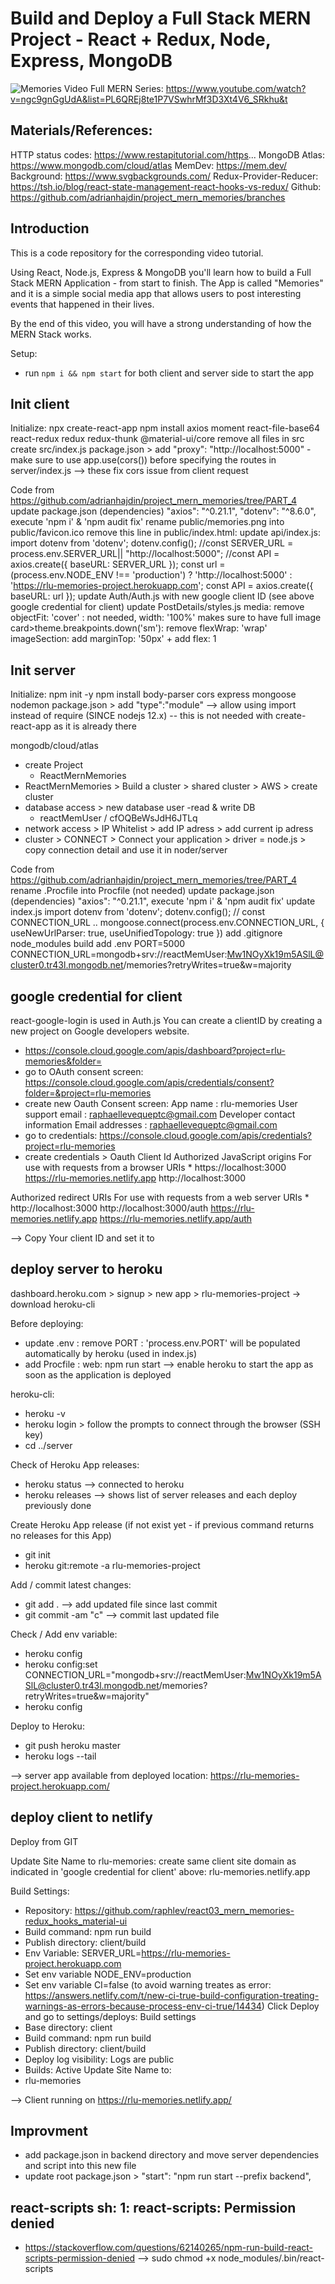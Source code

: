 # Build and Deploy a Full Stack MERN Project - React + Redux, Node, Express, MongoDB

![Memories](https://i.ibb.co/Z8Y0CJv/Screenshot-2020-10-30-at-11-10-04.png)
Video Full MERN Series: https://www.youtube.com/watch?v=ngc9gnGgUdA&list=PL6QREj8te1P7VSwhrMf3D3Xt4V6_SRkhu&t

## Materials/References:
HTTP status codes: https://www.restapitutorial.com/https...
MongoDB Atlas: https://www.mongodb.com/cloud/atlas
MemDev: https://mem.dev/
Background: https://www.svgbackgrounds.com/
Redux-Provider-Reducer: https://tsh.io/blog/react-state-management-react-hooks-vs-redux/
Github: https://github.com/adrianhajdin/project_mern_memories/branches

## Introduction
This is a code repository for the corresponding video tutorial. 

Using React, Node.js, Express & MongoDB you'll learn how to build a Full Stack MERN Application - from start to finish. The App is called "Memories" and it is a simple social media app that allows users to post interesting events that happened in their lives.

By the end of this video, you will have a strong understanding of how the MERN Stack works.

Setup:
- run ```npm i && npm start``` for both client and server side to start the app

## Init client

Initialize:
npx create-react-app
npm install axios moment react-file-base64 react-redux redux redux-thunk @material-ui/core
remove all files in src
create src/index.js
package.json > add "proxy": "http://localhost:5000" - make sure to use app.use(cors()) before specifying the routes in server/index.js  --> these fix cors issue from client request

Code from https://github.com/adrianhajdin/project_mern_memories/tree/PART_4
update package.json (dependencies)
    "axios": "^0.21.1",
    "dotenv": "^8.6.0",
execute 'npm i' & 'npm audit fix'
rename public/memories.png into public/favicon.ico
remove this line in public/index.html:  <link rel="icon" type="image/png" href="./memories.png">
update api/index.js:
    import dotenv from 'dotenv';
    dotenv.config();
    //const SERVER_URL = process.env.SERVER_URL|| "http://localhost:5000";
    //const API = axios.create({ baseURL: SERVER_URL });
    const url = (process.env.NODE_ENV !== 'production')
    ? 'http://localhost:5000'
    : 'https://rlu-memories-project.herokuapp.com';
    const API = axios.create({ baseURL: url });
update Auth/Auth.js with new google client ID (see above google credential for client)
update PostDetails/styles.js
    media: remove objectFit: 'cover' : not needed, width: '100%' makes sure to have full image
    card>theme.breakpoints.down('sm'): remove flexWrap: 'wrap'
    imageSection: add  marginTop: '50px' + add flex: 1

## Init server

Initialize:
npm init -y
npm install body-parser cors express mongoose nodemon
package.json > add "type":"module" --> allow using import instead of require  (SINCE nodejs 12.x) -- this is not needed with create-react-app as it is already there

mongodb/cloud/atlas
- create Project
  - ReactMernMemories
- ReactMernMemories > Build a cluster > shared cluster > AWS > create cluster
- database access > new database user  -read & write DB
    - reactMemUser / cfOQBeWsJdH6JTLq
- network access > IP Whitelist > add IP adress > add current ip adress
- cluster > CONNECT > Connect your application > driver = node.js > copy connection detail and use it in noder/server

Code from https://github.com/adrianhajdin/project_mern_memories/tree/PART_4
rename .Procfile into Procfile (not needed)
update package.json (dependencies)
    "axios": "^0.21.1",
execute 'npm i' & 'npm audit fix'
update index.js
    import dotenv from 'dotenv';
    dotenv.config();
    // const CONNECTION_URL ..
    mongoose.connect(process.env.CONNECTION_URL, { useNewUrlParser: true, useUnifiedTopology: true })
add .gitignore
    node_modules
    build
add .env
    PORT=5000
    CONNECTION_URL=mongodb+srv://reactMemUser:Mw1NOyXk19m5ASlL@cluster0.tr43l.mongodb.net/memories?retryWrites=true&w=majority

## google credential for client

react-google-login is used in Auth.js
You can create a clientID by creating a new project on Google developers website.
- https://console.cloud.google.com/apis/dashboard?project=rlu-memories&folder=
- go to OAuth consent screen: https://console.cloud.google.com/apis/credentials/consent?folder=&project=rlu-memories
- create new Oauth Consent screen:
App name : rlu-memories
User support email : raphaellevequeptc@gmail.com
Developer contact information Email addresses : raphaellevequeptc@gmail.com
- go to credentials: https://console.cloud.google.com/apis/credentials?project=rlu-memories
- create credentials > Oauth Client Id
Authorized JavaScript origins
For use with requests from a browser
URIs *
https://localhost:3000
https://rlu-memories.netlify.app
http://localhost:3000

Authorized redirect URIs
For use with requests from a web server
URIs *
http://localhost:3000
http://localhost:3000/auth
https://rlu-memories.netlify.app
https://rlu-memories.netlify.app/auth

--> Copy Your client ID and set it to <GoogleLogin clientId >

## deploy server to heroku

dashboard.heroku.com > signup > new app > rlu-memories-project
-> download heroku-cli

Before deploying:
- update .env : remove PORT : 'process.env.PORT' will be populated automatically by heroku (used in index.js)
- add Procfile : 
  web: npm run start
  --> enable heroku to start the app as soon as the application is deployed

heroku-cli:
- heroku -v
- heroku login > follow the prompts to connect through the browser (SSH key)
- cd ../server

Check of Heroku App releases:
- heroku status --> connected to heroku
- heroku releases --> shows list of server releases and each deploy previously done

Create Heroku App release (if not exist yet - if previous command returns no releases for this App)
- git init
- heroku git:remote -a rlu-memories-project

Add / commit latest changes:
- git add .   --> add updated file since last commit
- git commit -am "c"   --> commit last updated file

Check / Add env variable:
- heroku config  
- heroku config:set CONNECTION_URL="mongodb+srv://reactMemUser:Mw1NOyXk19m5ASlL@cluster0.tr43l.mongodb.net/memories?retryWrites=true&w=majority"
- heroku config  

Deploy to Heroku:
- git push heroku master
- heroku logs --tail  

--> server app available from deployed location: https://rlu-memories-project.herokuapp.com/

## deploy client to netlify

Deploy from GIT  

Update Site Name to rlu-memories: create same client site domain as indicated in 'google credential for client' above: rlu-memories.netlify.app

Build Settings:
- Repository: https://github.com/raphlev/react03_mern_memories-redux_hooks_material-ui
- Build command: npm run build
- Publish directory: client/build
- Env Variable: SERVER_URL=https://rlu-memories-project.herokuapp.com
- Set env variable NODE_ENV=production
- Set env variable CI=false  (to avoid warning treates as error: https://answers.netlify.com/t/new-ci-true-build-configuration-treating-warnings-as-errors-because-process-env-ci-true/14434)
Click Deploy and go to settings/deploys: Build settings
- Base directory: client
- Build command: npm run build
- Publish directory: client/build
- Deploy log visibility: Logs are public
- Builds: Active
Update Site Name to:
- rlu-memories

--> Client running on https://rlu-memories.netlify.app/

## Improvment
- add package.json in backend directory and move server dependencies and script into this new file
- update root package.json > "start": "npm run start --prefix backend",

## react-scripts sh: 1: react-scripts: Permission denied
- https://stackoverflow.com/questions/62140265/npm-run-build-react-scripts-permission-denied
--> sudo chmod +x node_modules/.bin/react-scripts
